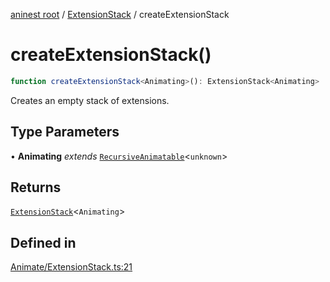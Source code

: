 [aninest root](../../index.md) / [ExtensionStack](../index.md) / createExtensionStack

# createExtensionStack()

```ts
function createExtensionStack<Animating>(): ExtensionStack<Animating>
```

Creates an empty stack of extensions.

## Type Parameters

• **Animating** *extends* [`RecursiveAnimatable`](../../AnimatableTypes/type-aliases/RecursiveAnimatable.md)\<`unknown`\>

## Returns

[`ExtensionStack`](../type-aliases/ExtensionStack.md)\<`Animating`\>

## Defined in

[Animate/ExtensionStack.ts:21](https://github.com/zphrs/aninest/blob/efdac3830228dc951d7e8e69ab0c7db89aa8723f/core/src/Animate/ExtensionStack.ts#L21)
